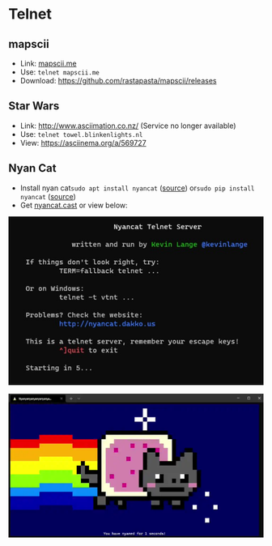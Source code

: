 # Telnet

## mapscii

- Link: [mapscii.me](https://github.com/rastapasta/mapscii)
- Use: ```telnet mapscii.me```
- Download: <https://github.com/rastapasta/mapscii/releases>

## Star Wars

- Link: http://www.asciimation.co.nz/ (Service no longer available)
- Use: ```telnet towel.blinkenlights.nl```
- View: <https://asciinema.org/a/569727>

<script id="asciicast-8" src="https://asciinema.org/a/8.js" async></script>

## Nyan Cat

- Install nyan cat```sudo apt install nyancat``` ([source](https://github.com/klange/nyancat)) or```sudo pip install nyancat``` ([source](https://github.com/taizilongxu/nyancat))
- Get [nyancat.cast](_nyancat.cast) or view below:

<script id="asciicast-3" src="https://asciinema.org/a/3.js" async></script>

![nyancat-terminal](_nyancat-terminal.jpg)

![nyancat-terminal](_nyancat-terminal.webp)
